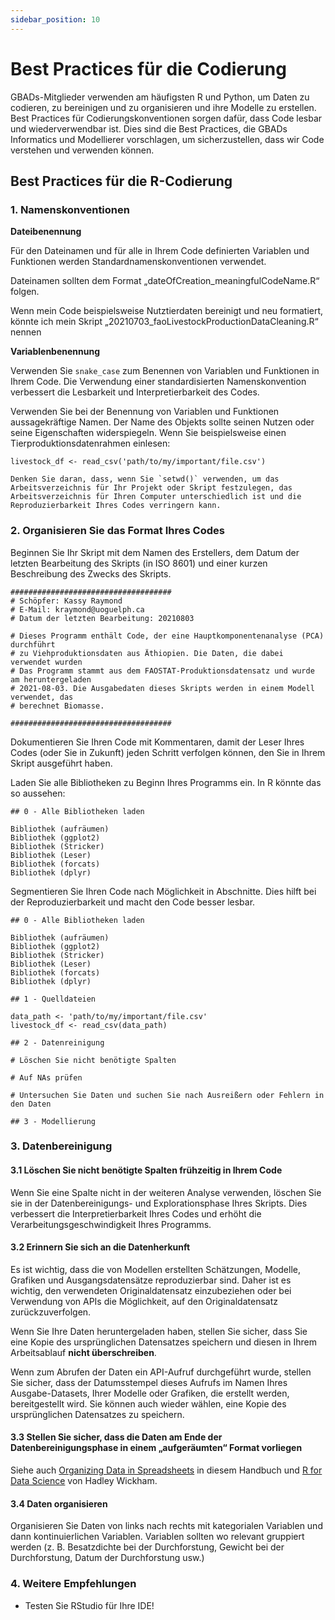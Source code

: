 ```yaml
---
sidebar_position: 10
---
```

# Best Practices für die Codierung

GBADs-Mitglieder verwenden am häufigsten R und Python, um Daten zu codieren, zu bereinigen und zu organisieren und ihre Modelle zu erstellen. Best Practices für Codierungskonventionen sorgen dafür, dass Code lesbar und wiederverwendbar ist. Dies sind die Best Practices, die GBADs Informatics und Modellierer vorschlagen, um sicherzustellen, dass wir Code verstehen und verwenden können.


<!---

James und Gemma – dieser Bereich ist in der Markdown-Datei auskommentiert. Wenn Sie im Text „Ermahnung“ sehen, bedeutet das nur, dass ein kleines Nicht-Kästchen auftaucht!

· Kommentar mit Name des Erstellers, Datum (im ISO 8601-Format? z. B. 20210729), was das Skript enthält (z. B. Hauptkomponentenanalyse)?

· Bibliotheken geladen im R-Skript

· Arbeitsverzeichnis festlegen?

· Daten sollten am Ende des Bereinigungsprozesses „aufgeräumt“ sein (siehe Data Governance Handbook oder R für Data Science)

· Organisieren Sie Daten von links nach rechts mit kategorialen Variablen und dann kontinuierlichen Variablen. Variablen sollten wo relevant gruppiert werden (z. B. Besatzdichte bei der Durchforstung, Gewicht bei der Durchforstung, Datum der Durchforstung usw.)?

· Entfernen Sie irrelevante Spalten aus dem Datensatz (z. B. Längengrad und Breitengrad)

· Code gut dokumentiert

· Standard-Dateinamenskonvention verwenden (z. B. 20210617_FAO_ProductionPrices_Poultry_Ethiopia_metadata.csv, NICHT FAO-Produktionspreise – heruntergeladen von Kassy am 25. April.csv)

· Snake zum Benennen von Objekten in R (z. B. Majority_Parent_Flock_Old)

· Objekte sollten aussagekräftige Namen haben


--->

## Best Practices für die R-Codierung

### 1. Namenskonventionen

**Dateibenennung**

Für den Dateinamen und für alle in Ihrem Code definierten Variablen und Funktionen werden Standardnamenskonventionen verwendet.

Dateinamen sollten dem Format „dateOfCreation_meaningfulCodeName.R“ folgen.

Wenn mein Code beispielsweise Nutztierdaten bereinigt und neu formatiert, könnte ich mein Skript „20210703_faoLivestockProductionDataCleaning.R“ nennen

**Variablenbenennung**

Verwenden Sie `snake_case` zum Benennen von Variablen und Funktionen in Ihrem Code. Die Verwendung einer standardisierten Namenskonvention verbessert die Lesbarkeit und Interpretierbarkeit des Codes.

<!--Namenskonventionen sollten auch beim Deklarieren von Variablen oder Erstellen von Funktionen verwendet werden. Während es mehrere gängige Namenskonventionen gibt, darunter beispielsweise camelCase, PascalCase und snake_case, ist die vereinbarte Konvention für GBADs die Verwendung von snake_case. -->

Verwenden Sie bei der Benennung von Variablen und Funktionen aussagekräftige Namen. Der Name des Objekts sollte seinen Nutzen oder seine Eigenschaften widerspiegeln. Wenn Sie beispielsweise einen Tierproduktionsdatenrahmen einlesen:

```
livestock_df <- read_csv('path/to/my/important/file.csv')
```

```{Ermahnung} Seien Sie vorsichtig, wenn Sie das Arbeitsverzeichnis festlegen
Denken Sie daran, dass, wenn Sie `setwd()` verwenden, um das Arbeitsverzeichnis für Ihr Projekt oder Skript festzulegen, das Arbeitsverzeichnis für Ihren Computer unterschiedlich ist und die Reproduzierbarkeit Ihres Codes verringern kann.
```

### 2. Organisieren Sie das Format Ihres Codes

Beginnen Sie Ihr Skript mit dem Namen des Erstellers, dem Datum der letzten Bearbeitung des Skripts (in ISO 8601) und einer kurzen Beschreibung des Zwecks des Skripts.

```
####################################
# Schöpfer: Kassy Raymond
# E-Mail: kraymond@uoguelph.ca
# Datum der letzten Bearbeitung: 20210803

# Dieses Programm enthält Code, der eine Hauptkomponentenanalyse (PCA) durchführt
# zu Viehproduktionsdaten aus Äthiopien. Die Daten, die dabei verwendet wurden
# Das Programm stammt aus dem FAOSTAT-Produktionsdatensatz und wurde am heruntergeladen
# 2021-08-03. Die Ausgabedaten dieses Skripts werden in einem Modell verwendet, das
# berechnet Biomasse.

####################################
```

Dokumentieren Sie Ihren Code mit Kommentaren, damit der Leser Ihres Codes (oder Sie in Zukunft) jeden Schritt verfolgen können, den Sie in Ihrem Skript ausgeführt haben.

Laden Sie alle Bibliotheken zu Beginn Ihres Programms ein. In R könnte das so aussehen:

```
## 0 - Alle Bibliotheken laden

Bibliothek (aufräumen)
Bibliothek (ggplot2)
Bibliothek (Stricker)
Bibliothek (Leser)
Bibliothek (forcats)
Bibliothek (dplyr)
```

Segmentieren Sie Ihren Code nach Möglichkeit in Abschnitte. Dies hilft bei der Reproduzierbarkeit und macht den Code besser lesbar.

```
## 0 - Alle Bibliotheken laden

Bibliothek (aufräumen)
Bibliothek (ggplot2)
Bibliothek (Stricker)
Bibliothek (Leser)
Bibliothek (forcats)
Bibliothek (dplyr)

## 1 - Quelldateien

data_path <- 'path/to/my/important/file.csv'
livestock_df <- read_csv(data_path)

## 2 - Datenreinigung

# Löschen Sie nicht benötigte Spalten

# Auf NAs prüfen

# Untersuchen Sie Daten und suchen Sie nach Ausreißern oder Fehlern in den Daten

## 3 - Modellierung

```

### 3. Datenbereinigung

#### 3.1 Löschen Sie nicht benötigte Spalten frühzeitig in Ihrem Code

Wenn Sie eine Spalte nicht in der weiteren Analyse verwenden, löschen Sie sie in der Datenbereinigungs- und Explorationsphase Ihres Skripts. Dies verbessert die Interpretierbarkeit Ihres Codes und erhöht die Verarbeitungsgeschwindigkeit Ihres Programms.

#### 3.2 Erinnern Sie sich an die Datenherkunft

Es ist wichtig, dass die von Modellen erstellten Schätzungen, Modelle, Grafiken und Ausgangsdatensätze reproduzierbar sind. Daher ist es wichtig, den verwendeten Originaldatensatz einzubeziehen oder bei Verwendung von APIs die Möglichkeit, auf den Originaldatensatz zurückzuverfolgen.

Wenn Sie Ihre Daten heruntergeladen haben, stellen Sie sicher, dass Sie eine Kopie des ursprünglichen Datensatzes speichern und diesen in Ihrem Arbeitsablauf **nicht überschreiben**.

Wenn zum Abrufen der Daten ein API-Aufruf durchgeführt wurde, stellen Sie sicher, dass der Datumsstempel dieses Aufrufs im Namen Ihres Ausgabe-Datasets, Ihrer Modelle oder Grafiken, die erstellt werden, bereitgestellt wird. Sie können auch wieder wählen, eine Kopie des ursprünglichen Datensatzes zu speichern.

#### 3.3 Stellen Sie sicher, dass die Daten am Ende der Datenbereinigungsphase in einem „aufgeräumten“ Format vorliegen

Siehe auch [Organizing Data in Spreadsheets](http://www.gbadske.org/Documentation/DataGovernanceHandbook/dataBestPractices.html) in diesem Handbuch und [R for Data Science](https://r4ds.had.co.nz/ ) von Hadley Wickham.

#### 3.4 Daten organisieren

Organisieren Sie Daten von links nach rechts mit kategorialen Variablen und dann kontinuierlichen Variablen. Variablen sollten wo relevant gruppiert werden (z. B. Besatzdichte bei der Durchforstung, Gewicht bei der Durchforstung, Datum der Durchforstung usw.)

### 4. Weitere Empfehlungen

- Testen Sie RStudio für Ihre IDE!



